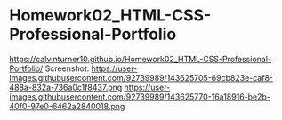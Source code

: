 # Homework02_HTML-CSS-Professional-Portfolio
https://calvinturner10.github.io/Homework02_HTML-CSS-Professional-Portfolio/
Screenshot: https://user-images.githubusercontent.com/92739989/143625705-69cb823e-caf8-488a-832a-736a0c1f8437.png
https://user-images.githubusercontent.com/92739989/143625770-16a18916-be2b-40f0-97e0-6462a2840018.png
